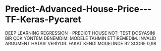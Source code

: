 # Predict-Advanced-House-Price---TF-Keras-Pycaret
DEEP LEARNING REGRESSION - PREDICT HOUSE NOT: TEST DOSYASINI BİR ÇOK YÖNTEM DENEMDİM. MODELE TAHMİN ETTİREMEDİM. İNVALİD ARGUMENT HATASI VERİYOR. FAKAT KENDİ MODELİNDE R2 SCORE 0,98
